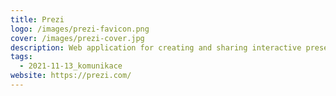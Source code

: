 ```yaml
---
title: Prezi
logo: /images/prezi-favicon.png
cover: /images/prezi-cover.jpg
description: Web application for creating and sharing interactive presentations.
tags:
  - 2021-11-13_komunikace
website: https://prezi.com/
---
```

